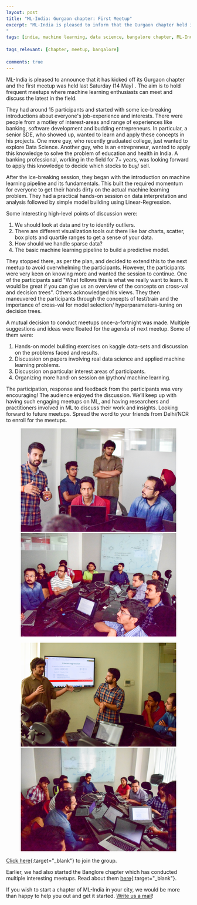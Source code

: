 ```yaml
---
layout: post
title: "ML-India: Gurgaon chapter: First Meetup"
excerpt: "ML-India is pleased to inform that the Gurgaon chapter held its first meetup last Saturday (14 May). The meetup involved introduction to the machine learning pipeline and a practical hands-on session on data interpretation and analysis. It was followed by simple model building using Linear-Regression.
"
tags: [india, machine learning, data science, bangalore chapter, ML-India, meetup]

tags_relevant: [chapter, meetup, bangalore]

comments: true
---
```

ML-India is pleased to announce that it has kicked off its Gurgaon chapter and the first meetup was held last Saturday (14 May) . The aim is to hold frequent meetups where machine learning enthusiasts can meet and discuss the latest in the field.

They had around 15 participants and started with some ice-breaking introductions about everyone's job-experience and interests. There were people from a motley of interest-areas and range of experiences like banking, software development and budding entrepreneurs. In particular, a senior SDE, who showed up, wanted to learn and apply these concepts in his projects. One more guy, who recently  graduated college, just wanted to explore Data Science. Another guy, who is an entrepreneur, wanted to apply this knowledge to solve the problem of education and health in India. A banking professional, working in the field for 7+ years, was looking forward to apply this knowledge to decide which stocks to buy/ sell.

After the ice-breaking session, they began with the introduction on machine learning pipeline and its fundamentals. This built the required momentum for everyone to get their hands dirty on the actual machine learning problem. They had a practical hands-on session on data interpretation and analysis followed by simple model building using Linear-Regression.

Some interesting high-level points of discussion were:

1. We should look at data and try to identify outliers.
2. There are different visualization tools out there like bar charts, scatter, box plots and quartile ranges to get a sense of your data.
3. How should we handle sparse data?
4. The basic machine learning pipeline to build a predictive model.

They stopped there, as per the plan, and decided to extend this to the next meetup to avoid overwhelming the participants. However, the participants were very keen on knowing more and wanted the session to continue. One of the participants said "What follows this is what we really want to learn. It would be great if you can give us an overview of the concepts on cross-val and decision trees". Others acknowledged his views. They then maneuvered the participants through the concepts of test/train and the importance of cross-val for model selection/ hyperparameters-tuning on decision trees.

A mutual decision to conduct meetups once-a-fortnight was made. Multiple suggestions and ideas were floated for the agenda of next meetup. Some of them were: 

1. Hands-on model building exercises on kaggle data-sets and discussion on the problems faced and results.
2. Discussion on papers involving real data science and applied machine learning problems.
3. Discussion on particular interest areas of participants.
4. Organizing more hand-on session on ipython/ machine learning.

The participation, response and feedback from the participants was very encouraging! The audience enjoyed the discussion. We’ll keep up with having such engaging meetups on ML, and having researchers and practitioners involved in ML to discuss their work and insights. Looking forward to future meetups. Spread the word to your friends from Delhi/NCR to enroll for the meetups.
<figure class="half">
    <a href="/images/DSC_0090.jpg"><img src="/images/DSC_0090.jpg"></a>
    <a href="/images/DSC_0089.jpg"><img src="/images/DSC_0089.jpg"></a>
    <figcaption></figcaption>
</figure>

<figure class="half">
    <a href="/images/DSC_0075.jpg"><img src="/images/DSC_0075.jpg"></a>
    <a href="/images/DSC_0087.jpg"><img src="/images/DSC_0087.jpg"></a>
    <figcaption></figcaption>
</figure>


[Click here](http://www.meetup.com/Machine-Learning-India-Gurgaon/){:target="_blank"} to join the group.

Earlier, we had also started the Banglore chapter which has conducted multiple interesting meetups. Read about them [here](http://ml-india.org/ml-chapter/#bangalore){:target="_blank"}.

If you wish to start a chapter of ML-India in your city, we would be more than happy to help you out and get it started. <a href="mailto:varun@aspiringminds.com" target="_top">Write us a mail</a>!

